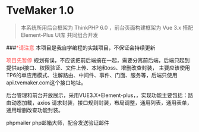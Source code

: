 TveMaker 1.0
==============================

>本系统所用后台框架为 ThinkPHP 6.0 ，前台页面构建框架为 Vue 3.x 搭配 Element-Plus UI库 共同组合开发  

###<span style="color: #ff4d4d;">*请注意</span> 本项目是我自学编程的实践项目，不保证会持续更新

<span style="color: #ff4d4d;">项目先暂停</span> 规划有误，不应该把前后端搞在一起，需要分离前后端，后端只起到提供api接口、权限验证、文件上传、本地和oss、增删改查封装，
主要应该使用TP6的单应用模式、注解路由、中间件、事件、门面、服务等，后端只使用api.tvemaker.com这个接口地址。
  
后台管理和前台开放展示，采用VUE3.X+Element-plus，，实现功能主要包括：路由动态加载，axios 请求封装，接口规则封装，布局调整，通用列表，通用表单，通用增删改查功能封装。

phpmailer
php邮箱大师，配合发送验证邮件